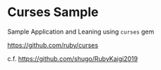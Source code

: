 # Curses Sample

Sample Application and Leaning using `curses` gem

https://github.com/ruby/curses

c.f. https://github.com/shugo/RubyKaigi2019
